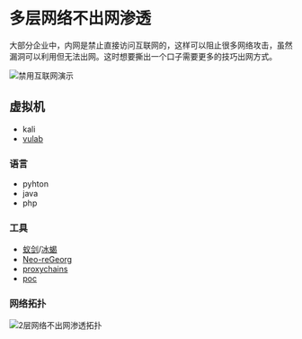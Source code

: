 # 多层网络不出网渗透

大部分企业中，内网是禁止直接访问互联网的，这样可以阻止很多网络攻击，虽然漏洞可以利用但无法出网。这时想要撕出一个口子需要更多的技巧出网方式。

![禁用互联网演示](https://res.vulab.io/img/4dfec772548f046e83bb6351baeab1f5.png)

## 虚拟机

- kali
- [vulab](https://blog.sechelper.com/20220928/vulab)

### 语言

- pyhton
- java
- php

### 工具
- [蚁剑](https://www.yuque.com/antswordproject/antsword/lmwppk)/[冰蝎](https://github.com/rebeyond/Behinder)
- [Neo-reGeorg](https://github.com/L-codes/Neo-reGeorg)
- [proxychains](https://github.com/haad/proxychains)
- [poc]( https://repository.vulab.io/vulab/multiple/no-access-internet/v1.0.0/poc.py )

### 网络拓扑

![2层网络不出网渗透拓扑](https://res.vulab.io/img/453d19681fa2910c5d9363d29adb7079.png)

